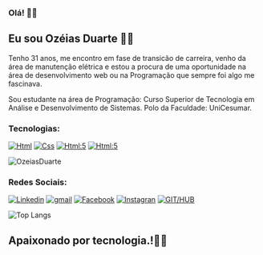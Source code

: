 ### Olá! 👨‍🚀
## Eu sou Ozéias Duarte 👨‍💻

Tenho 31 anos, me encontro em fase de transicão de carreira, venho da área de manutenção elétrica e estou a procura de uma oportunidade na área de desenvolvimento web ou na Programação que sempre foi algo me fascinava.

Sou estudante na área de Programação: Curso Superior de Tecnologia em Análise e Desenvolvimento de Sistemas. 
Polo da Faculdade: UniCesumar.

### Tecnologias:
[![Html](https://img.shields.io/badge/HTML-239120?style=for-the-badge&logo=html5&logoColor=white)]()
[![Css](https://img.shields.io/badge/CSS3-1572B6?style=for-the-badge&logo=css3&logoColor=white)]()
[![Html:5](https://img.shields.io/badge/JavaScript-F7DF1E?style=for-the-badge&logo=javascript&logoColor=black)]()
[![Html:5](https://img.shields.io/badge/HTML5-E34F26?style=for-the-badge&logo=html5&logoColor=white)]()

![OzeiasDuarte](https://github-readme-stats.vercel.app/api?username=OzeiasDuarte&show_icons=true&theme=radical)





### Redes Sociais:

[![Linkedin](https://img.shields.io/badge/LinkedIn-0077B5?style=for-the-badge&logo=linkedin&logoColor=white)](www.linkedin.com/in/ozéias-duarte)
[![gmail](https://img.shields.io/badge/Gmail-D14836?style=for-the-badge&logo=gmail&logoColor=white)](ozeiasduarte29@gmail.com)
[![Facebook](https://img.shields.io/badge/Facebook-1877F2?style=for-the-badge&logo=facebook&logoColor=white)](https://www.facebook.com/ozeiasduarte)
[![Instagran](https://img.shields.io/badge/Instagram-E4405F?style=for-the-badge&logo=instagram&logoColor=white)](https://www.instagran.com/ozeiasduarte)
[![GIT/HUB](https://img.shields.io/badge/GitHub-100000?style=for-the-badge&logo=github&logoColor=white)](https://www.github.com/ozeiasduarte)

![Top Langs](https://github-readme-stats.vercel.app/api/top-langs/?username=ozeiasduarte&langs_count=8)



## Apaixonado por tecnologia.!👨‍💻

